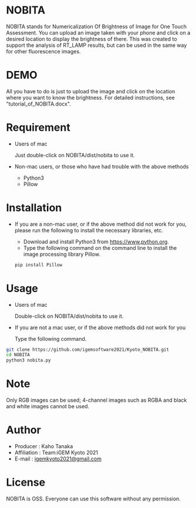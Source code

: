 # NOBITA
NOBITA stands for Numericalization Of Brightness of Image for One Touch Assessment. You can upload an image taken with your phone and click on a desired location to display the brightness of there. This was created to support the analysis of RT_LAMP results, but can be used in the same way for other fluorescence images.
# DEMO
All you have to do is  just to upload the image and click on the location where you want to know the brightness.
For detailed instructions, see "tutorial_of_NOBITA.docx".

# Requirement
* Users of mac

    Just double-click on NOBITA/dist/nobita to use it.

* Non-mac users, or those who have had trouble with the above methods

    - Python3
    - Pillow

# Installation
* If you are a non-mac user, or if the above method did not work for you, please run the following to install the necessary libraries, etc.
    - Download and install Python3 from https://www.python.org.
    - Type the following command on the command line to install the image processing library Pillow.

    ```bash
    pip install Pillow
    ```


 
# Usage
* Users of mac

    Double-click on NOBITA/dist/nobita to use it.
* If you are not a mac user, or if the above methods did not work for you


    Type the following command.
```bash
git clone https://github.com/igemsoftware2021/Kyoto_NOBITA.git
cd NOBITA
python3 nobita.py
```
 
# Note
 
Only RGB images can be used; 4-channel images such as RGBA and black and white images cannot be used.
 
# Author
 
* Producer : Kaho Tanaka
* Affiliation : Team:iGEM Kyoto 2021
* E-mail : igemkyoto2021@gmail.com
 
# License
NOBITA is OSS. Everyone can use this software without any permission.
